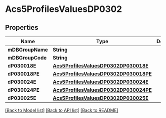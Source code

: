 # Acs5ProfilesValuesDP0302

## Properties
Name | Type | Description | Notes
------------ | ------------- | ------------- | -------------
**mDBGroupName** | **String** |  | 
**mDBGroupCode** | **String** |  | 
**dP030018E** | [**Acs5ProfilesValuesDP0302DP030018E**](Acs5ProfilesValuesDP0302DP030018E.md) |  | 
**dP030018PE** | [**Acs5ProfilesValuesDP0302DP030018PE**](Acs5ProfilesValuesDP0302DP030018PE.md) |  | 
**dP030024E** | [**Acs5ProfilesValuesDP0302DP030024E**](Acs5ProfilesValuesDP0302DP030024E.md) |  | 
**dP030024PE** | [**Acs5ProfilesValuesDP0302DP030024PE**](Acs5ProfilesValuesDP0302DP030024PE.md) |  | 
**dP030025E** | [**Acs5ProfilesValuesDP0302DP030025E**](Acs5ProfilesValuesDP0302DP030025E.md) |  | 

[[Back to Model list]](../README.md#documentation-for-models) [[Back to API list]](../README.md#documentation-for-api-endpoints) [[Back to README]](../README.md)


